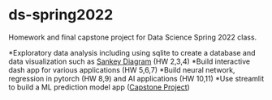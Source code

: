 # ds-spring2022
Homework and final capstone project for Data Science Spring 2022 class. 

*Exploratory data analysis including using sqlite to create a database and data visualization such as [Sankey Diagram](https://bhu22.github.io/HW4_HTML/Sankey_HW4_bhu22.html) (HW 2,3,4)
*Build interactive dash app for various applications (HW 5,6,7)
*Build neural network, regression in pytorch (HW 8,9) and AI applications (HW 10,11)
*Use streamlit to build a ML prediction model app ([Capstone Project](https://github.com/bhu22/ds-spring2022/tree/main/capstone-project-bhu22-main))
